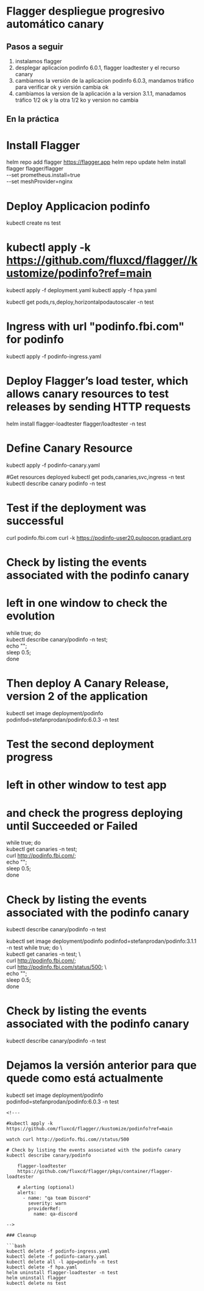 Flagger despliegue progresivo automático canary
===================
<!--
> Version A termina entonces la version B es deplegada.

![kubernetes recreate deployment](grafana-recreate.png)

La estrategia recreate es un dummy deployment que consiste en parar la versión A e implementar la versión B después de que se para y elimina la versión A. Esta técnica implica downtime del servicio que depende de las duraciones del shutdown (apagado) y del boot (arranque) de la aplicación. 

-->
## Pasos a seguir

<!-- 1. re-instalamos el ingress controller para que le envíe métricas al prometheus -->
1. instalamos flagger
1. desplegar aplicacion podinfo 6.0.1, flagger loadtester y el recurso canary 
1. cambiamos la versión de la aplicacion podinfo 6.0.3, mandamos tráfico para verificar ok y versión cambia ok 
1. cambiamos la version de la aplicación a la version 3.1.1, manadamos tráfico 1/2 ok y la otra 1/2 ko y version no cambia


## En la práctica

<!-- 

```bash
#Install ingress Controller again with helm and metrics for prometheus to check the deployments
kubectl delete -f ../local-kind/resources/ingress-nginx.yaml
helm repo add ingress-nginx https://kubernetes.github.io/ingress-nginx
helm repo update
helm install nginx-ingress ingress-nginx/ingress-nginx \
 --namespace ingress-nginx \
 --create-namespace \
 --set controller.metrics.enabled=true \
 --set controller.podAnnotations."prometheus\.io/scrape"=true \
 --set controller.podAnnotations."prometheus\.io/port"=10254 \
 --version 4.0.6 \
 -f nginx_ingress_values.yaml

-->

# Install Flagger
helm repo add flagger https://flagger.app
helm repo update
helm install flagger flagger/flagger \
--set prometheus.install=true \
--set meshProvider=nginx

# Deploy Applicacion podinfo
kubectl create ns test
# kubectl apply -k https://github.com/fluxcd/flagger//kustomize/podinfo?ref=main
kubectl apply -f deployment.yaml
kubectl apply -f hpa.yaml

kubectl get pods,rs,deploy,horizontalpodautoscaler -n test
# Ingress with url "podinfo.fbi.com" for podinfo
kubectl apply -f podinfo-ingress.yaml
# Deploy Flagger’s load tester, which allows canary resources to test releases by sending HTTP requests
helm install flagger-loadtester flagger/loadtester -n test
# Define Canary Resource
kubectl apply -f podinfo-canary.yaml

#Get resources deployed
kubectl get pods,canaries,svc,ingress -n test
kubectl describe canary podinfo -n test

# Test if the deployment was successful
curl podinfo.fbi.com
curl -k https://podinfo-user20.pulpocon.gradiant.org

# Check by listing the events associated with the podinfo canary
# left in one window to check the evolution
while true; do  \
  kubectl describe canary/podinfo -n test; \
  echo "";  \
  sleep 0.5; \
done

# Then deploy A Canary Release, version 2 of the application
kubectl set image deployment/podinfo podinfod=stefanprodan/podinfo:6.0.3 -n test

# Test the second deployment progress 
# left in other window to test app 
# and check the progress deploying until Succeeded or Failed 
while true; do  \
  kubectl get canaries -n test; \
  curl http://podinfo.fbi.com/;  \
  echo "";  \
  sleep 0.5; \
done

# Check by listing the events associated with the podinfo canary
kubectl describe canary/podinfo -n test

kubectl set image deployment/podinfo podinfod=stefanprodan/podinfo:3.1.1 -n test
while true; do   \   
  kubectl get canaries -n test; \    
  curl http://podinfo.fbi.com/; \
  curl http://podinfo.fbi.com/status/500; \  
  echo "";  \
  sleep 0.5; \
done

# Check by listing the events associated with the podinfo canary
kubectl describe canary/podinfo -n test

# Dejamos la versión anterior para que quede como está actualmente
kubectl set image deployment/podinfo podinfod=stefanprodan/podinfo:6.0.3 -n test
```
<!---

#kubectl apply -k https://github.com/fluxcd/flagger//kustomize/podinfo?ref=main

watch curl http://podinfo.fbi.com//status/500

# Check by listing the events associated with the podinfo canary
kubectl describe canary/podinfo

    flagger-loadtester
    https://github.com/fluxcd/flagger/pkgs/container/flagger-loadtester
    
    # alerting (optional)
    alerts:
      - name: "qa team Discord"
        severity: warn
        providerRef:
          name: qa-discord
          
-->

### Cleanup

```bash
kubectl delete -f podinfo-ingress.yaml
kubectl delete -f podinfo-canary.yaml
kubectl delete all -l app=podinfo -n test
kubectl delete -f hpa.yaml
helm uninstall flagger-loadtester -n test
helm uninstall flagger
kubectl delete ns test
```